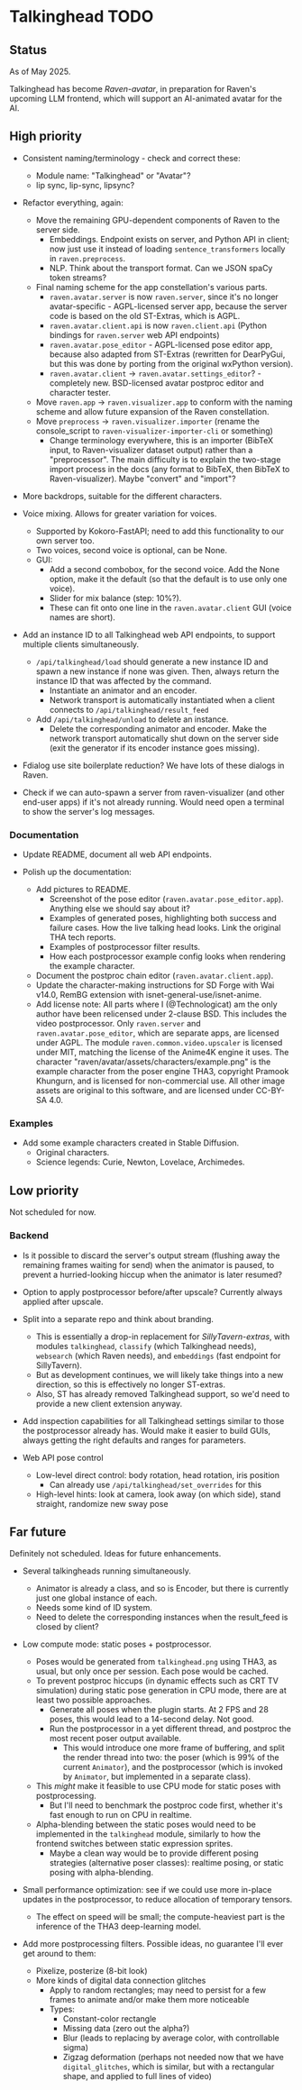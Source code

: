 # Talkinghead TODO

## Status

As of May 2025.

Talkinghead has become *Raven-avatar*, in preparation for Raven's upcoming LLM frontend, which will support an AI-animated avatar for the AI.


## High priority

- Consistent naming/terminology - check and correct these:
  - Module name: "Talkinghead" or "Avatar"?
  - lip sync, lip-sync, lipsync?

- Refactor everything, again:
  - Move the remaining GPU-dependent components of Raven to the server side.
    - Embeddings. Endpoint exists on server, and Python API in client; now just use it instead of loading `sentence_transformers` locally in `raven.preprocess`.
    - NLP. Think about the transport format. Can we JSON spaCy token streams?
  - Final naming scheme for the app constellation's various parts.
    - `raven.avatar.server` is now `raven.server`, since it's no longer avatar-specific - AGPL-licensed server app, because the server code is based on the old ST-Extras, which is AGPL.
    - `raven.avatar.client.api` is now `raven.client.api` (Python bindings for `raven.server` web API endpoints)
    - `raven.avatar.pose_editor` - AGPL-licensed pose editor app, because also adapted from ST-Extras (rewritten for DearPyGui, but this was done by porting from the original wxPython version).
    - `raven.avatar.client` -> `raven.avatar.settings_editor`? - completely new. BSD-licensed avatar postproc editor and character tester.
  - Move `raven.app` -> `raven.visualizer.app` to conform with the naming scheme and allow future expansion of the Raven constellation.
  - Move `preprocess` -> `raven.visualizer.importer` (rename the console_script to `raven-visualizer-importer-cli` or something)
    - Change terminology everywhere, this is an importer (BibTeX input, to Raven-visualizer dataset output) rather than a "preprocessor".
      The main difficulty is to explain the two-stage import process in the docs (any format to BibTeX, then BibTeX to Raven-visualizer). Maybe "convert" and "import"?

- More backdrops, suitable for the different characters.

- Voice mixing. Allows for greater variation for voices.
  - Supported by Kokoro-FastAPI; need to add this functionality to our own server too.
  - Two voices, second voice is optional, can be None.
  - GUI:
    - Add a second combobox, for the second voice. Add the None option, make it the default (so that the default is to use only one voice).
    - Slider for mix balance (step: 10%?).
    - These can fit onto one line in the `raven.avatar.client` GUI (voice names are short).

- Add an instance ID to all Talkinghead web API endpoints, to support multiple clients simultaneously.
  - `/api/talkinghead/load` should generate a new instance ID and spawn a new instance if none was given. Then, always return the instance ID that was affected by the command.
    - Instantiate an animator and an encoder.
    - Network transport is automatically instantiated when a client connects to `/api/talkinghead/result_feed`
  - Add `/api/talkinghead/unload` to delete an instance.
    - Delete the corresponding animator and encoder. Make the network transport automatically shut down on the server side (exit the generator if its encoder instance goes missing).

- Fdialog use site boilerplate reduction? We have lots of these dialogs in Raven.

- Check if we can auto-spawn a server from raven-visualizer (and other end-user apps) if it's not already running. Would need open a terminal to show the server's log messages.


### Documentation

- Update README, document all web API endpoints.

- Polish up the documentation:
  - Add pictures to README.
    - Screenshot of the pose editor (`raven.avatar.pose_editor.app`). Anything else we should say about it?
    - Examples of generated poses, highlighting both success and failure cases. How the live talking head looks. Link the original THA tech reports.
    - Examples of postprocessor filter results.
    - How each postprocessor example config looks when rendering the example character.
  - Document the postproc chain editor (`raven.avatar.client.app`).
  - Update the character-making instructions for SD Forge with Wai v14.0, RemBG extension with isnet-general-use/isnet-anime.
  - Add license note:
      All parts where I (@Technologicat) am the only author have been relicensed under 2-clause BSD. This includes the video postprocessor.
      Only `raven.server` and `raven.avatar.pose_editor`, which are separate apps, are licensed under AGPL.
      The module `raven.common.video.upscaler` is licensed under MIT, matching the license of the Anime4K engine it uses.
      The character "raven/avatar/assets/characters/example.png" is the example character from the poser engine THA3, copyright Pramook Khungurn, and is licensed for non-commercial use.
      All other image assets are original to this software, and are licensed under CC-BY-SA 4.0.

### Examples

- Add some example characters created in Stable Diffusion.
  - Original characters.
  - Science legends: Curie, Newton, Lovelace, Archimedes.


## Low priority

Not scheduled for now.

### Backend

- Is it possible to discard the server's output stream (flushing away the remaining frames waiting for send) when the animator is paused, to prevent a hurried-looking hiccup when the animator is later resumed?

- Option to apply postprocessor before/after upscale? Currently always applied after upscale.

- Split into a separate repo and think about branding.
  - This is essentially a drop-in replacement for *SillyTavern-extras*, with modules `talkinghead`, `classify` (which Talkinghead needs), `websearch` (which Raven needs), and `embeddings` (fast endpoint for SillyTavern).
  - But as development continues, we will likely take things into a new direction, so this is effectively no longer ST-extras.
  - Also, ST has already removed Talkinghead support, so we'd need to provide a new client extension anyway.

- Add inspection capabilities for all Talkinghead settings similar to those the postprocessor already has. Would make it easier to build GUIs, always getting the right defaults and ranges for parameters.

- Web API pose control
  - Low-level direct control: body rotation, head rotation, iris position
    - Can already use `/api/talkinghead/set_overrides` for this
  - High-level hints: look at camera, look away (on which side), stand straight, randomize new sway pose


## Far future

Definitely not scheduled. Ideas for future enhancements.

- Several talkingheads running simultaneously.
  - Animator is already a class, and so is Encoder, but there is currently just one global instance of each.
  - Needs some kind of ID system.
  - Need to delete the corresponding instances when the result_feed is closed by client?

- Low compute mode: static poses + postprocessor.
  - Poses would be generated from `talkinghead.png` using THA3, as usual, but only once per session. Each pose would be cached.
  - To prevent postproc hiccups (in dynamic effects such as CRT TV simulation) during static pose generation in CPU mode, there are at least two possible approaches.
    - Generate all poses when the plugin starts. At 2 FPS and 28 poses, this would lead to a 14-second delay. Not good.
    - Run the postprocessor in a yet different thread, and postproc the most recent poser output available.
      - This would introduce one more frame of buffering, and split the render thread into two: the poser (which is 99% of the current `Animator`),
        and the postprocessor (which is invoked by `Animator`, but implemented in a separate class).
  - This *might* make it feasible to use CPU mode for static poses with postprocessing.
    - But I'll need to benchmark the postproc code first, whether it's fast enough to run on CPU in realtime.
  - Alpha-blending between the static poses would need to be implemented in the `talkinghead` module, similarly to how the frontend switches between static expression sprites.
    - Maybe a clean way would be to provide different posing strategies (alternative poser classes): realtime posing, or static posing with alpha-blending.

- Small performance optimization: see if we could use more in-place updates in the postprocessor, to reduce allocation of temporary tensors.
  - The effect on speed will be small; the compute-heaviest part is the inference of the THA3 deep-learning model.

- Add more postprocessing filters. Possible ideas, no guarantee I'll ever get around to them:
  - Pixelize, posterize (8-bit look)
  - More kinds of digital data connection glitches
    - Apply to random rectangles; may need to persist for a few frames to animate and/or make them more noticeable
    - Types:
      - Constant-color rectangle
      - Missing data (zero out the alpha?)
      - Blur (leads to replacing by average color, with controllable sigma)
      - Zigzag deformation (perhaps not needed now that we have `digital_glitches`, which is similar, but with a rectangular shape, and applied to full lines of video)
